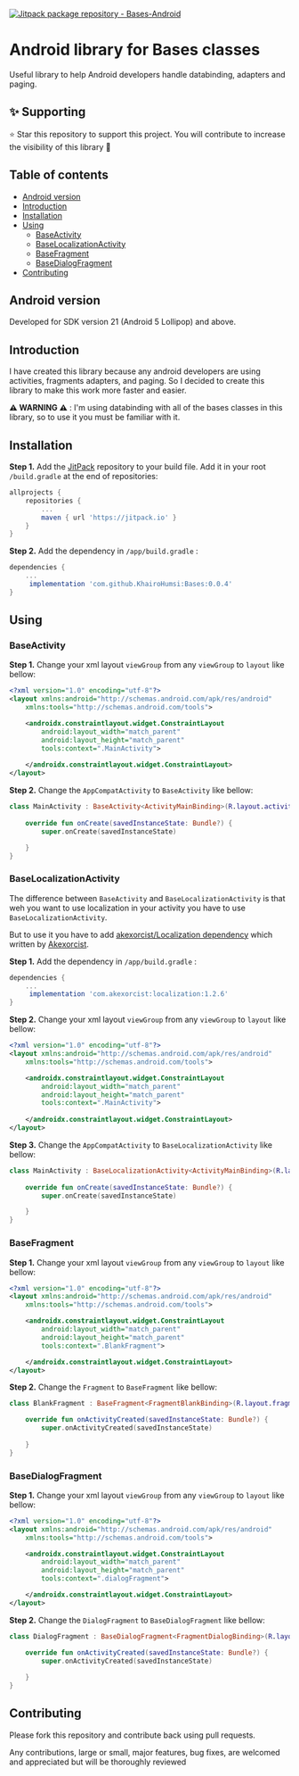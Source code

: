 [![Jitpack package repository - Bases-Android](https://jitpack.io/v/KhairoHumsi/Bases.svg)](https://jitpack.io/#KhairoHumsi/Bases)


# Android library for Bases classes

Useful library to help Android developers handle databinding, adapters and paging.

## ✨ Supporting

⭐ Star this repository to support this project. You will contribute to increase the visibility of this library 🙂

## Table of contents

- [Android version](#android-version)
- [Introduction](#introduction)
- [Installation](#installation)
- [Using](#using)
  - [BaseActivity](#baseActivity)
  - [BaseLocalizationActivity](#baseLocalizationActivity)
  - [BaseFragment](#baseFragment)
  - [BaseDialogFragment](#baseDialogFragment)
- [Contributing](#contributing)


## Android version

Developed for SDK version 21 (Android 5 Lollipop) and above.


## Introduction

I have created this library because any android developers are using activities, fragments adapters, and paging.
So I decided to create this library to make this work more faster and easier.

**⚠ WARNING ⚠** : I'm using databinding with all of the bases classes in this library, so to use it you must be familiar with it.


## Installation

**Step 1.** Add the [JitPack](https://jitpack.io/#KhairoHumsi/Bases/0.0.4) repository to your build file. Add it in your root `/build.gradle` at the end of repositories:

```gradle
allprojects {
    repositories {
        ...
        maven { url 'https://jitpack.io' }
    }
}
```

**Step 2.** Add the dependency in `/app/build.gradle` :

```gradle
dependencies {
    ...
     implementation 'com.github.KhairoHumsi:Bases:0.0.4'
}
```
## Using

### BaseActivity
**Step 1.** Change your xml layout `viewGroup` from any `viewGroup` to `layout` like bellow:

```xml
<?xml version="1.0" encoding="utf-8"?>
<layout xmlns:android="http://schemas.android.com/apk/res/android"
    xmlns:tools="http://schemas.android.com/tools">

    <androidx.constraintlayout.widget.ConstraintLayout
        android:layout_width="match_parent"
        android:layout_height="match_parent"
        tools:context=".MainActivity">
        
    </androidx.constraintlayout.widget.ConstraintLayout>
</layout>
```

**Step 2.** Change the `AppCompatActivity` to `BaseActivity` like bellow:

```kotlin
class MainActivity : BaseActivity<ActivityMainBinding>(R.layout.activity_main) {
    
    override fun onCreate(savedInstanceState: Bundle?) {
        super.onCreate(savedInstanceState)

    }
}
```


### BaseLocalizationActivity

The difference between `BaseActivity` and `BaseLocalizationActivity` is that weh you want to use localization in your activity you have to use `BaseLocalizationActivity`.

But to use it you have to add [akexorcist/Localization dependency](https://github.com/akexorcist/Localization) which written by [Akexorcist](https://github.com/akexorcist).

**Step 1.** Add the dependency in `/app/build.gradle` :

```gradle
dependencies {
    ...
     implementation 'com.akexorcist:localization:1.2.6'
}
```
**Step 2.** Change your xml layout `viewGroup` from any `viewGroup` to `layout` like bellow:

```xml
<?xml version="1.0" encoding="utf-8"?>
<layout xmlns:android="http://schemas.android.com/apk/res/android"
    xmlns:tools="http://schemas.android.com/tools">

    <androidx.constraintlayout.widget.ConstraintLayout
        android:layout_width="match_parent"
        android:layout_height="match_parent"
        tools:context=".MainActivity">
        
    </androidx.constraintlayout.widget.ConstraintLayout>
</layout>
```

**Step 3.** Change the `AppCompatActivity` to `BaseLocalizationActivity` like bellow:

```kotlin
class MainActivity : BaseLocalizationActivity<ActivityMainBinding>(R.layout.activity_main) {
    
    override fun onCreate(savedInstanceState: Bundle?) {
        super.onCreate(savedInstanceState)

    }
}
```


### BaseFragment
**Step 1.** Change your xml layout `viewGroup` from any `viewGroup` to `layout` like bellow:

```xml
<?xml version="1.0" encoding="utf-8"?>
<layout xmlns:android="http://schemas.android.com/apk/res/android"
    xmlns:tools="http://schemas.android.com/tools">

    <androidx.constraintlayout.widget.ConstraintLayout
        android:layout_width="match_parent"
        android:layout_height="match_parent"
        tools:context=".BlankFragment">

    </androidx.constraintlayout.widget.ConstraintLayout>
</layout>

```

**Step 2.** Change the `Fragment` to `BaseFragment` like bellow:

```kotlin
class BlankFragment : BaseFragment<FragmentBlankBinding>(R.layout.fragment_blank) {

    override fun onActivityCreated(savedInstanceState: Bundle?) {
        super.onActivityCreated(savedInstanceState)
        
    }
}
```


### BaseDialogFragment
**Step 1.** Change your xml layout `viewGroup` from any `viewGroup` to `layout` like bellow:

```xml
<?xml version="1.0" encoding="utf-8"?>
<layout xmlns:android="http://schemas.android.com/apk/res/android"
    xmlns:tools="http://schemas.android.com/tools">

    <androidx.constraintlayout.widget.ConstraintLayout
        android:layout_width="match_parent"
        android:layout_height="match_parent"
        tools:context=".dialogFragment">

    </androidx.constraintlayout.widget.ConstraintLayout>
</layout>


```

**Step 2.** Change the `DialogFragment` to `BaseDialogFragment` like bellow:

```kotlin
class DialogFragment : BaseDialogFragment<FragmentDialogBinding>(R.layout.fragment_dialog) {

    override fun onActivityCreated(savedInstanceState: Bundle?) {
        super.onActivityCreated(savedInstanceState)
        
    }
}
```


## Contributing

Please fork this repository and contribute back using pull requests.

Any contributions, large or small, major features, bug fixes, are welcomed and appreciated but will be thoroughly reviewed
